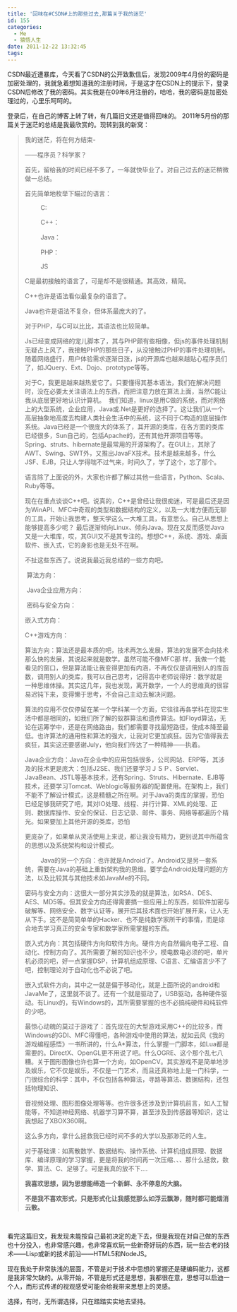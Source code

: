 ```yaml
---
title: '回味在#CSDN#上的那些过去,那篇关于我的迷茫'
id: 155
categories:
  - Me
  - 猿悟人生
date: 2011-12-22 13:32:45
tags:
---
```


CSDN最近遭暴库，今天看了CSDN的公开致歉信后，发现2009年4月份的密码是加密处理的，我就急着想知道我的注册时间，于是这才在CSDN上的提示下，登录CSDN后修改了我的密码。其实我是在09年6月注册的，哈哈，我的密码是加密处理过的，心里乐呵呵的。

登录后，在自己的博客上转了转，有几篇旧文还是值得回味的。 2011年5月份的那篇关于迷茫的总结是我最欣赏的。现转到我的新窝：
> 我的迷茫，将在何方结束-> 
> 
> ——程序员？科学家？
> 
> 首先，留给我的时间已经不多了，一年就快毕业了。对自己过去的迷茫稍微做一总结。
> 
> 首先简单地枚举下瞄过的语言：
> 
>          C:
> 
>          C++：
> 
>          Java：
> 
>          PHP：
> 
>          JS
> 
> C是最初接触的语言了，可是却不是很精通。其高效，精简。
> 
> C++也许是语法看似最复杂的语言了。
> 
> Java也许是语法不复杂，但体系最庞大的了。
> 
> 对于PHP，与C可以比比，其语法也比较简单。
> 
> Js已经变成网络的宠儿脚本了，其与PHP颇有些相像，但js的事件处理机制无疑占上风了，我接触PHP的那些日子，从没接触过PHP的事件处理机制。随着网络盛行，用户体验需求逐渐日涨，js的开源库也越来越贴心程序员们了，如JQuery、Ext、Dojo、prototype等等。
> 
> 对于C，我更是越来越热爱它了。只要懂得其基本语法，我们在解决问题时，没在必要太关注语法上的东西，而把注意力放在算法上面，当然C能让我从底层更好地认识计算机。  我们知道，linux是用C做的系统，而对网络上的大型系统，企业应用，Java或.Net是更好的选择了。这让我们从一个高层抽象地高度去构建人类社会生活中的系统，这不同于C构造的底层操作系统。Java已经是一个很庞大的体系了，其开源的类库，在各方面的类库已经很多，Sun自己的，包括Apache的，还有其他开源项目等等。Spring、struts、hibernate是最常用的开源架构了。在GUI上，其除了AWT、Swing、SWT外，又推出JavaFX技术。技术是越来越多，什么JSF、EJB，只让人学得喘不过气来，时间久了，学了这个，忘了那个。
> 
> 语言除了上面说的外，大家也许都了解过其他一些语言，Python、Scala、Ruby等等。
> 
> 现在在重点谈谈C++吧。说真的，C++是曾经让我很痴迷，可是最后还是因为WinAPI、MFC中奇观的类型和数据结构的定义，以及一大堆方便而无聊的工具，开始让我思考，整天学这么一大堆工具，有意思么。自己从思想上能够提高多少呢？ 最后逐渐倾向Linux、倾向Java。现在又反而感觉Java又是一大堆库，哎，其GUI又不是其专注的。想想C++，系统、游戏、桌面软件、嵌入式，它的身影也是无处不在啊。
> 
> 不扯这些东西了。说说我最近我总结的一些方向吧。
> 
>  算法方向：
> 
>  Java企业应用方向：
> 
>  密码与安全方向：
> 
> 嵌入式方向：
> 
> C++游戏方向：
> 
> 算法方向：算法还是最本质的吧，技术再怎么发展，算法的发展不会向技术那么快的发展，其说起来就是数学。虽然可能不像MFC那 样，我做一个能看见的窗口，但是算法能让我变得更加有内涵，不再仅仅是调用别人的库函数，调用别人的类库，我可以自己思考，记得高中老师说得好：数学就是 一种思维体操。其实这几年，我也发现，离开数学，一个人的思维真的很容易迟钝下来，变得懒于思考，不会自己主动去解决问题。
> 
> 算法的应用不仅仅停留在某一个学科某一个方面，它往往再各学科在现实生活中都是相同的，如我们所了解的蚁群算法和遗传算法。如Floyd算法，无论在运筹学中，还是在网络路由，我们都需要寻找最短路径，使成本降至最低。也许算法的通用性和算法的强大，让我对它更加疯狂。因为它值得我去疯狂，其实这还要感谢July，他向我们传达了一种精神——执着。
> 
> Java企业方向：Java在企业中的应用包括很多，公司网站、ERP等，其涉及的技术更是庞大：包括J2SE、我们还要学习ＪＳＰ、Servlet、JavaBean、JSTL等基本技术，还有Spring、Struts、Hibernate、EJB等技术，还要学习Tomcat、Weblogic等服务器的配置使用。在架构上，我们不能不了解设计模式，这是精髓之所在啊。对于Java的类库的掌握，恐怕已经足够我研究了吧，其对IO处理、线程、并行计算、XML的处理、正则、数据库操作、安全的保证、日志记录、邮件、事务、网络等都遍历个精光。如果要加上其他开源的类库，恐怕
> 
> 更庞杂了，如果单从灵活使用上来说，都让我没有精力，更别说其中所蕴含的思想以及系统架构和设计模式。
> 
>          Java的另一个方向：也许就是Android了。Android又是另一套系统，需要在Java的基础上重新架构我的思维。要学会Android处理问题的方法，以及比较其与其他技术如JavaMe的不同。
> 
> 密码与安全方向：这很大一部分其实涉及的就是算法，如RSA、DES、AES、MD5等。但其安全方向还得需要搞一些应用上的东西，如软件加密与破解等、网络安全、数字认证等，展开后其技术面也开始扩展开来，让人无从下手。这不是简简单单的Hacker、也不是纯数学家所干的事情，而是综合地去学习真正的安全专家和数学家所需掌握的东西。
> 
> 嵌入式方向：其包括硬件方向和软件方向。硬件方向自然偏向电子工程、自动化、控制方向了。其所需要了解的知识也不少，模电数电必须的吧，单片机必须的吧，好一点掌握DSP，计算机组成原理、C语言、汇编语言少不了吧，控制理论对于自动化也不必说了吧。
> 
> 嵌入式软件方向，其中之一就是偏于移动化，就是上面所说的android和JavaMe了，这里就不谈了。还有一个就是驱动了，USB驱动，各种硬件驱动。有Linux的，有Windows的，其所需要掌握的也不必搞纯硬件和纯软件的少吧。
> 
> 最惊心动魄的莫过于游戏了：首先现在的大型游戏采用C++的比较多，而Windows的GDI、MFC得懂吧，各种游戏中使用的算法，就如云风《我的游戏编程感悟》一书所讲的，什么A*算法，什么掌握一门脚本，如Lua都是需要的。DirectX、OpenGL更不用说了吧。什么OGRE、这个那个乱七八糟。关于图形图像也许也算一个方向，如OpenCV。其实游戏不是简单地涉及娱乐，它不仅是娱乐，不仅是一门艺术，而且还真称地上是一门科学，一门很综合的科学：其中，不仅包括各种算法，寻路等算法、数据结构，还包括物理知识、
> 
> 音视频处理、图形图像处理等等。也许很多还涉及到计算机前言，如人工智能等，不知道神经网络、机器学习算不算，甚至涉及到传感器等知识，这让我想起了XBOX360啊。
> 
> 这么多方向，拿什么拯救我已经时间不多的大学以及那渺茫的人生。
> 
> 对于基础课：如离散数学、数据结构、操作系统、计算机组成原理、数据库、编译原理的学习掌握，更是将我的时间再一次压缩、、、那什么拯救，数学、算法、C、足够了。可是我真的放不下….
> 
> **我喜欢思想，因为思想能缔造一个新鲜、永不停息的大脑。**
> 
> **不是我不喜欢形式，只是形式化让我感觉那么如浮云飘渺，随时都可能烟消云散。**
&nbsp;

&nbsp;

看完这篇旧文，我发现未能按自己最初决定的走下去，但是我现在对自己做的东西也十分投入，也非常感兴趣，也非常喜欢玩一些新奇好玩的东西，玩一些古老的技术——Lisp或新的技术前沿——HTML5和NodeJS。

现在我处于非常肤浅的层面，不管是对于技术中思想的掌握还是硬编码能力，这都是我非常欠缺的。从零开始，不管是形式还是思想，我都很在意，思想可以启迪一个人，而形式传递的视观感受可能会给我带来思想上的灵感。

选择，有时，无所谓选择，只在踏踏实实地去坚持。